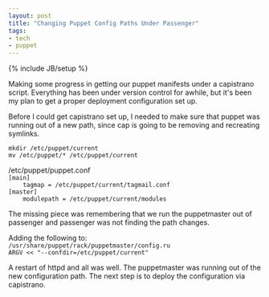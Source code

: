 ```yaml
---
layout: post
title: "Changing Puppet Config Paths Under Passenger"
tags:
- tech
- puppet
---
```

{% include JB/setup %}

Making some progress in getting our puppet manifests under a capistrano script. Everything has been under version control for awhile, but it's been my plan to get a proper deployment configuration set up. 

Before I could get capistrano set up, I needed to make sure that puppet was running out of a new path, since cap is going to be removing and recreating symlinks. 

`mkdir /etc/puppet/current` <br>
`mv /etc/puppet/* /etc/puppet/current`

/etc/puppet/puppet.conf<br>
`[main]`<br>
`    tagmap = /etc/puppet/current/tagmail.conf` <br>
`[master]`<br>
`    modulepath = /etc/puppet/current/modules`<br>

The missing piece was remembering that we run the puppetmaster out of passenger and passenger was not finding the path changes. 

Adding the following to:<br>
`/usr/share/puppet/rack/puppetmaster/config.ru`<br>
`ARGV << "--confdir=/etc/puppet/current"`<br>

A restart of httpd and all was well. The puppetmaster was running out of the new configuration path. The next step is to deploy the configuration via capistrano.
